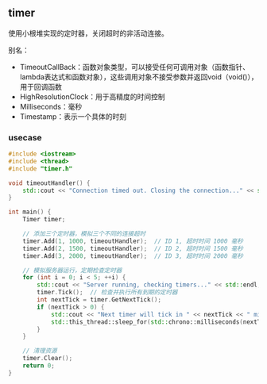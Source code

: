 ## timer

使用小根堆实现的定时器，关闭超时的非活动连接。

别名：
- TimeoutCallBack：函数对象类型，可以接受任何可调用对象（函数指针、lambda表达式和函数对象），这些调用对象不接受参数并返回void（void()），用于回调函数
- HighResolutionClock：用于高精度的时间控制
- Milliseconds：毫秒
- Timestamp：表示一个具体的时刻

### usecase
```c++
#include <iostream>
#include <thread>
#include "timer.h"  

void timeoutHandler() {
    std::cout << "Connection timed out. Closing the connection..." << std::endl;
}

int main() {
    Timer timer;

    // 添加三个定时器，模拟三个不同的连接超时
    timer.Add(1, 1000, timeoutHandler);  // ID 1, 超时时间 1000 毫秒
    timer.Add(2, 1500, timeoutHandler);  // ID 2, 超时时间 1500 毫秒
    timer.Add(3, 2000, timeoutHandler);  // ID 3, 超时时间 2000 毫秒

    // 模拟服务器运行，定期检查定时器
    for (int i = 0; i < 5; ++i) {
        std::cout << "Server running, checking timers..." << std::endl;
        timer.Tick();  // 检查并执行所有到期的定时器
        int nextTick = timer.GetNextTick();
        if (nextTick > 0) {
            std::cout << "Next timer will tick in " << nextTick << " milliseconds." << std::endl;
            std::this_thread::sleep_for(std::chrono::milliseconds(nextTick));  // 等待下一个定时器到期
        }
    }

    // 清理资源
    timer.Clear();
    return 0;
}
```